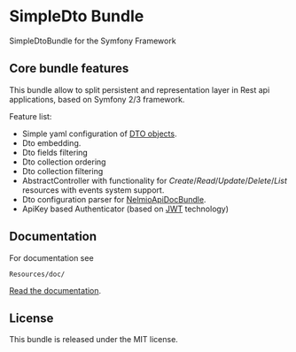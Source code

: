# SimpleDto Bundle

SimpleDtoBundle for the Symfony Framework

## Core bundle features

This bundle allow to split persistent and representation layer in Rest api applications, based on Symfony 2/3 framework.

Feature list:
 - Simple yaml configuration of [DTO objects](https://en.wikipedia.org/wiki/Data_transfer_object).
 - Dto embedding.
 - Dto fields filtering
 - Dto collection ordering
 - Dto collection filtering
 - AbstractController with functionality for *Create*/*Read*/*Update*/*Delete*/*List* resources with events system support.
 - Dto configuration parser for [NelmioApiDocBundle](https://github.com/nelmio/NelmioApiDocBundle).
 - ApiKey based Authenticator (based on [JWT](https://jwt.io/) technology)
 
## Documentation

For documentation see 
    
    Resources/doc/
    
[Read the documentation](https://github.com/jekamell/SimpleDtoBundle/blob/master/Resources/doc/index.md).
 
## License 

This bundle is released under the MIT license.
